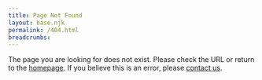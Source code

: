 ```yaml
---
title: Page Not Found
layout: base.njk
permalink: /404.html
breadcrumbs:
---
```


The page you are looking for does not exist. Please check the URL or return to the [homepage](/). If you believe this is an error, please [contact us](mailto:hello@evacuate.io).
